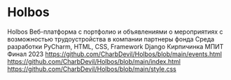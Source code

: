 # Holbos
Holbos
Веб-платформа с портфолио и объявлениями о мероприятиях с возможностью трудоустройства в компании партнеры фонда
Среда разработки PyCharm, HTML, CSS, Framework Django 
Кирпичинка
МПИТ Финал 2023
https://github.com/CharbDevil/Holbos/blob/main/events.html
https://github.com/CharbDevil/Holbos/blob/main/index.html
https://github.com/CharbDevil/Holbos/blob/main/style.css
